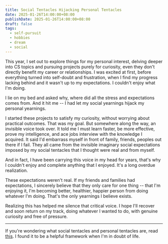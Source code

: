 ```yaml
---
title: Social Tentacles Hijacking Personal Tentacles
date: 2025-01-26T14:00:00+08:00
publishDate: 2025-01-26T14:00:00+08:00
draft: false
tags:
  - self-pursuit
  - hobbies
  - dream
  - social
---
```


This year, I set out to explore things for my personal interest, delving deeper into CS topics and pursuing projects purely for curiosity, even they don't directly benefit my career or relationships. I was excited at first, before everything turned into self-doubt and frustration, when I find my progress lacking behind and it wasn't up to my expectations. I couldn't enjoy what I'm doing.

I lie on my bed and asked why, where did all the stress and expectations comes from. And it hit me -- I had let my social yearnings hijack my personal yearnings.

I started these projects to satisfy my curiosity, without worrying about practical outcomes. That was my goal. But somewhere along the way, an invisible voice took over. It told me I must learn faster, be more effective, prove my intelligence, and ace jobs interview with the knowledge I acquired. It said I'd embarrass myself in front of family, friends, peoples out there if I fail. They all came from the invisible imaginary social expectations imposed by my social tentacles that I thought were real and from myself.

And in fact, I have been carrying this voice in my head for years, that's why I couldn't enjoy and complete anything that I enjoyed. It's a long overdue realization.

These expectations weren't real. If my friends and families had expectations, I sincerely believe that they only care for one thing -- that I'm enjoying it, I'm becoming better, healthier, happier person from doing whatever I'm doing. That's the only yearnings I believe exists.

Realizing this has helped me silence that critical voice. I hope I'll recover and soon return on my track, doing whatever I wanted to do, with genuine curiosity and free of pressure.


--- 
If you're wondering what social tentacles and personal tentacles are, read [this](https://waitbutwhy.com/2018/04/picking-career.html). I found it to be a helpful framework when I'm in doubt of life.